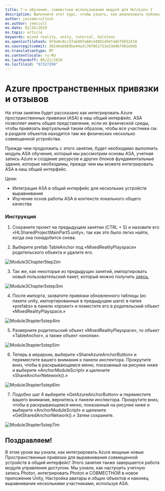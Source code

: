 ```yaml
---
title: Г-н обучения, совместное использование модуля для HoloLens 2
description: Выполните этот курс, чтобы узнать, как реализовать публикацию нескольких пользователей в приложении HoloLens 2.
author: jessemcculloch
ms.author: jemccull
ms.date: 02/26/2019
ms.topic: article
keywords: mixed reality, unity, tutorial, hololens
ms.openlocfilehash: 9f4a0c0cc37ab097a60c44891d56fa65f6032418
ms.sourcegitcommit: 30246ab9b9be44a3c707061753e53d4bf401eb6b
ms.translationtype: MT
ms.contentlocale: ru-RU
ms.lasthandoff: 06/22/2019
ms.locfileid: "67327298"
---
```

# <a name="azure-spatial-anchors-and-shared-experiences"></a>Azure пространственных привязки и отзывов

На этом занятии будет рассказано как интегрировать Azure пространственных привязки (ASA) в наш общий интерфейс. ASA позволяет иметь общее представление, если их физической среды, чтобы привязать виртуальный таким образом, чтобы все участники см. в разделе объектов находится там же физических несколько совмещенной устройства.

Прежде чем продолжить с этого занятия, будет необходимо выполнить модуль ASA обучения, который мы рассмотрим основы ASA, учетная запись Azure и создание ресурсов и других блоков фундаментальные здания, которые необходимы, прежде чем мы можете интегрировать ASA в наш общий интерфейс.

Цели:

- Интеграция ASA в общий интерфейс для нескольких устройств выравнивания
- Изучение основ работы ASA в контексте локального общего качества

### <a name="instructions"></a>Инструкция

1. Сохраните проект на предыдущем занятии (CTRL + S) и назовите его «HLSharedProjectMainPart5.unity», так как это было легко найти, когда она понадобится снова.

2. Выберите prefab TableAnchor под «MixedRealityPlayspace» родительского объекта и удалите его.

![Module3Chapter5tep2im](images/module3chapter5step2im.PNG)

3. Так же, как некоторые из предыдущих занятий, импортировать новый пользовательский пакет, который можно получить [здесь.](placeholderlink)

![Module3Chapter5step3im](images/module3chapter5step3im.PNG)

4. После импорта, захватите привязки обновленного таблицы (из пакета unity, импортированные в предыдущем шаге) в папке «prefabs» в панели «проект» и поместите его в родительский объект «MixedRealityPlayspace.»

![Module3hapter5step4im](images/module3chapter5step4im.PNG)

5. Разверните родительский объект «MixedRealityPlayspace», то объект «TableAnchor», а также объект «кнопки». 

![Module3hapter5step5im](images/module3chapter5step5im.PNG)

6. Теперь в иерархии, выберите «ShareAzureAnchorButton» и переместите вашего внимания к панели инспектора. Прокрутите вниз, чтобы в раскрывающемся меню, показанный на рисунке ниже и выберите «AnchorModuleScript» и щелкните «ShareAnchorNetework().»

![Module3hapter5step6im](images/module3chapter5step6im.PNG)

7. Подобно шаг 6 выберите «GetAzureAnchorButton» и переместите вашего внимания, вернитесь к панели инспектора. Прокрутите вниз, чтобы в раскрывающемся меню, показанный на рисунке ниже и выберите «AnchorModuleScript» и щелкните «GetSharedAnchorNetwork().» Затем сохраните.

![Module3hapter5step7im](images/module3chapter5step7im.PNG)




## <a name="congratulations"></a>Поздравляем!

В этом уроке вы узнали, как интегрировать Azure мощные новые Пространственные привязки для выравнивания совмещенной устройств в общий интерфейс! Этого занятия также завершается работа модуля управления доступом. Мы узнали, как настроить учетную запись Photon, интегрировать Photon и СОВМЕСТНОЙ в новое приложение Unity, Настройка аватары и общих объектов и наконец выравнивание несколькими участниками, используя ASA. 

